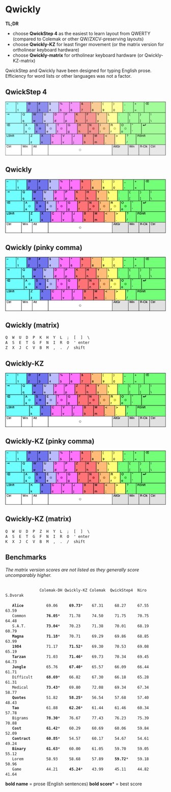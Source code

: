 # Qwickly

**TL;DR**
- choose **QwickStep 4** as the easiest to learn layout from QWERTY (compared to Colemak or other QW/ZXCV-preserving layouts)
- choose **Qwickly-KZ** for least finger movement (or the matrix version for ortholinear keyboard hardware)
- choose **Qwickly-matrix** for ortholinear keyboard hardware (or Qwickly-KZ-matrix)

QwickStep and Qwickly have been designed for typing English prose. Efficiency for word lists or other languages was not a factor.

## QwickStep 4
![QwickStep 4 layout](https://github.com/qwickly-org/QwickSteps/blob/master/QwickStep4.png)

## Qwickly
![Qwickly layout](https://github.com/qwickly-org/Qwickly/blob/master/Qwickly.png)

## Qwickly (pinky comma)
![Qwickly (pinky comma) layout](https://github.com/qwickly-org/Qwickly/blob/master/Qwickly-comma.png)

## Qwickly (matrix)
```
Q  W  U  D  P  K  H  Y  L  ;  [  ]  \
A  S  E  T  G  F  N  I  R  O  ' enter
Z  X  J  C  V  B  M  ,  .  /  shift
```

## Qwickly-KZ
![Qwickly-KZ layout](https://github.com/qwickly-org/Qwickly/blob/master/Qwickly-KZ.png)

## Qwickly-KZ (pinky comma)
![Qwickly-KZ layout](https://github.com/qwickly-org/Qwickly/blob/master/Qwickly-KZ-comma.png)

## Qwickly-KZ (matrix)
```
Q  W  U  D  P  Z  H  Y  L  ;  [  ]  \
A  S  E  T  G  F  N  I  R  O  ' enter
K  X  J  C  V  B  M  ,  .  /  shift
```

## Benchmarks

*The matrix version scores are not listed as they generally score uncomparably higher.*

<pre><code>
               Colemak-DH Qwickly-KZ Colemak  QwickStep4  Niro    S.Dvorak

   <b>Alice</b>          69.06     <b>69.73</b>*    67.31     68.27     67.55     63.59
   Common         <b>76.05</b>*    71.78     74.50     71.75     70.75     64.48
   S.A.T.         <b>73.04</b>*    70.23     71.38     70.01     68.19     60.79
   <b>Magna</b>          <b>71.18</b>*    70.71     69.29     69.86     68.85     63.99
   <b>1984</b>           71.17     <b>71.52</b>*    69.30     70.53     69.08     65.19
   <b>Tarzan</b>         71.03     <b>71.46</b>*    69.73     70.34     69.45     64.73
   <b>Jungle</b>         65.76     <b>67.40</b>*    65.57     66.09     66.44     61.71
   Difficult      <b>68.69</b>*    66.82     67.30     66.18     65.28     61.31
   Medical        <b>73.43</b>*    69.80     72.08     69.34     67.34     58.77
   <b>Quotes</b>         51.82     <b>58.25</b>*    56.54     57.68     57.40     48.43
   <b>Tao</b>            61.88     <b>62.26</b>*    61.44     61.46     60.34     57.78
   Bigrams        <b>78.30</b>*    76.67     77.43     76.23     75.39     70.88
   <b>Cost</b>           <b>61.42</b>*    60.29     60.69     60.06     59.84     52.09
   <b>Contract</b>       <b>60.85</b>*    54.57     60.17     54.67     54.61     49.24
   <b>Binary</b>         <b>61.63</b>*    60.00     61.05     59.70     59.05     55.12
   Lorem          58.93     58.68     57.89     <b>59.72</b>*    59.18     50.96
   Game           44.21     <b>45.24</b>*    43.99     45.11     44.82     41.64
</code></pre>

**bold name** = prose (English sentences)
**bold score*** = best score
